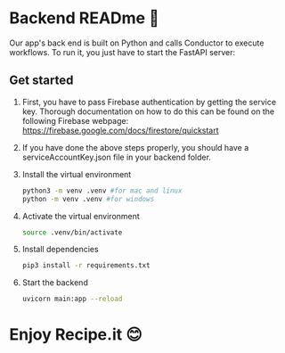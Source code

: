 # Backend READme 👋

Our app's back end is built on Python and calls Conductor to execute workflows. To run it, you just have to start the FastAPI server:

## Get started

1. First, you have to pass Firebase authentication by getting the service key. Thorough documentation on how to do this can be found on the following Firebase webpage:
https://firebase.google.com/docs/firestore/quickstart

2. If you have done the above steps properly, you should have a serviceAccountKey.json file in your backend folder.

3. Install the virtual environment

   ```bash
   python3 -m venv .venv #for mac and linux
   python -m venv .venv #for windows
   ```

3. Activate the virtual environment

   ```bash
   source .venv/bin/activate
   ```
4. Install dependencies

    ```bash
    pip3 install -r requirements.txt
    ```

4. Start the backend

   ```bash
   uvicorn main:app --reload
   ```


# Enjoy Recipe.it 😊
